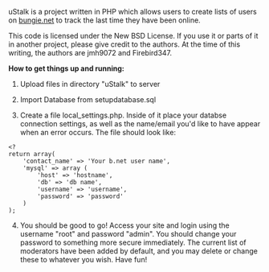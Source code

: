 uStalk is a project written in PHP which allows users to create lists of users on [bungie.net](http://www.bungie.net) to track the last time they have been online.

This code is licensed under the New BSD License. If you use it or parts of it in another project, please give credit to the authors. At the time of this writing, the authors are jmh9072 and Firebird347.

**How to get things up and running:**

1. Upload files in directory "uStalk" to server

2. Import Database from setupdatabase.sql

3. Create a file local\_settings.php. Inside of it place your databse connection settings, as well as the name/email you'd like to have appear when an error occurs. The file should look like:
```
<?
return array(
	'contact_name' => 'Your b.net user name',
	'mysql' => array (
		'host' => 'hostname',
		'db' => 'db name',
		'username' => 'username',
		'password' => 'password'
	)
);
```

4. You should be good to go! Access your site and login using the username "root" and password "admin". You should change your password to something more secure immediately. The current list of moderators have been added by default, and you may delete or change these to whatever you wish. Have fun!